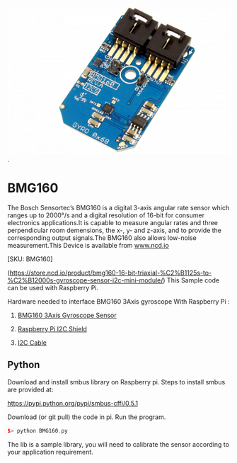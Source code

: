 [![BMG160](BMG160_I2C.png)](https://store.ncd.io/product/bmg160-16-bit-triaxial-%C2%B1125s-to-%C2%B12000s-gyroscope-sensor-i2c-mini-module/).

# BMG160

The Bosch Sensortec’s BMG160 is a digital 3-axis angular rate sensor which ranges up to 2000°/s and a digital resolution of 16-bit for consumer electronics applications.It is capable to measure angular rates and three perpendicular room demensions, the x-, y- and z-axis, and to provide the corresponding output signals.The BMG160 also allows low-noise measurement.This Device is available from www.ncd.io

[SKU: BMG160]

(https://store.ncd.io/product/bmg160-16-bit-triaxial-%C2%B1125s-to-%C2%B12000s-gyroscope-sensor-i2c-mini-module/)
This Sample code can be used with Raspberry Pi.

Hardware needed to interface BMG160 3Axis gyroscope With Raspberry Pi :

1. <a href="https://store.ncd.io/product/bmg160-16-bit-triaxial-%C2%B1125s-to-%C2%B12000s-gyroscope-sensor-i2c-mini-module/">BMG160 3Axis Gyroscope Sensor</a>

2. <a href="https://store.ncd.io/product/i2c-shield-for-raspberry-pi-3-pi2-with-outward-facing-i2c-port-terminates-over-hdmi-port/">Raspberry Pi I2C Shield</a>

3. <a href="https://store.ncd.io/product/i%C2%B2c-cable/">I2C Cable</a>

## Python

Download and install smbus library on Raspberry pi. Steps to install smbus are provided at:

https://pypi.python.org/pypi/smbus-cffi/0.5.1

Download (or git pull) the code in pi. Run the program.

```cpp
$> python BMG160.py
```
The lib is a sample library, you will need to calibrate the sensor according to your application requirement.
